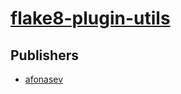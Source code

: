 # [flake8-plugin-utils](https://pypi.org/project/flake8-plugin-utils)



## Publishers
- [afonasev](https://pypi.org/user/afonasev)

